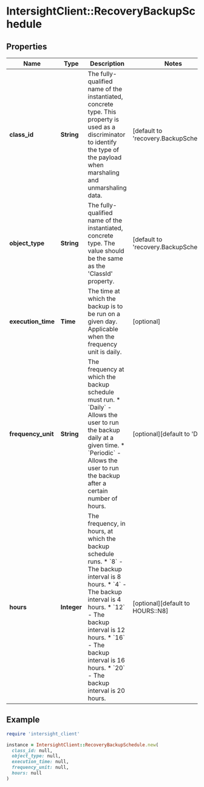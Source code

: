 # IntersightClient::RecoveryBackupSchedule

## Properties

| Name | Type | Description | Notes |
| ---- | ---- | ----------- | ----- |
| **class_id** | **String** | The fully-qualified name of the instantiated, concrete type. This property is used as a discriminator to identify the type of the payload when marshaling and unmarshaling data. | [default to &#39;recovery.BackupSchedule&#39;] |
| **object_type** | **String** | The fully-qualified name of the instantiated, concrete type. The value should be the same as the &#39;ClassId&#39; property. | [default to &#39;recovery.BackupSchedule&#39;] |
| **execution_time** | **Time** | The time at which the backup is to be run on a given day. Applicable when the frequency unit is daily. | [optional] |
| **frequency_unit** | **String** | The frequency at which the backup schedule must run. * &#x60;Daily&#x60; - Allows the user to run the backup daily at a given time. * &#x60;Periodic&#x60; - Allows the user to run the backup after a certain number of hours. | [optional][default to &#39;Daily&#39;] |
| **hours** | **Integer** | The frequency, in hours, at which the backup schedule runs. * &#x60;8&#x60; - The backup interval is 8 hours. * &#x60;4&#x60; - The backup interval is 4 hours. * &#x60;12&#x60; - The backup interval is 12 hours. * &#x60;16&#x60; - The backup interval is 16 hours. * &#x60;20&#x60; - The backup interval is 20 hours. | [optional][default to HOURS::N8] |

## Example

```ruby
require 'intersight_client'

instance = IntersightClient::RecoveryBackupSchedule.new(
  class_id: null,
  object_type: null,
  execution_time: null,
  frequency_unit: null,
  hours: null
)
```

